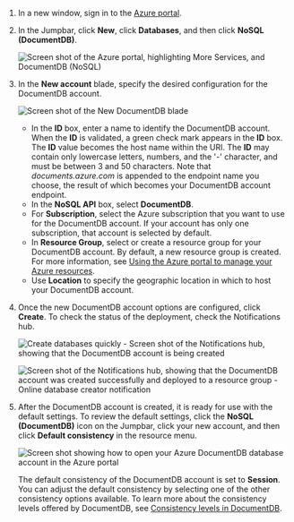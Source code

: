 1. In a new window, sign in to the [Azure portal](https://portal.azure.com/).
2. In the Jumpbar, click **New**, click **Databases**, and then click **NoSQL (DocumentDB)**.
   
   ![Screen shot of the Azure portal, highlighting More Services, and DocumentDB (NoSQL)](./media/documentdb-create-dbaccount/create-nosql-db-databases-json-tutorial-1.png)  
3. In the **New account** blade, specify the desired configuration for the DocumentDB account.
   
    ![Screen shot of the New DocumentDB blade](./media/documentdb-create-dbaccount/create-nosql-db-databases-json-tutorial-2.png)
   
   * In the **ID** box, enter a name to identify the DocumentDB account.  When the **ID** is validated, a green check mark appears in the **ID** box. The **ID** value becomes the host name within the URI. The **ID** may contain only lowercase letters, numbers, and the '-' character, and must be between 3 and 50 characters. Note that *documents.azure.com* is appended to the endpoint name you choose, the result of which becomes your DocumentDB account endpoint.
   * In the **NoSQL API** box, select **DocumentDB**.  
   * For **Subscription**, select the Azure subscription that you want to use for the DocumentDB account. If your account has only one subscription, that account is selected by default.
   * In **Resource Group**, select or create a resource group for your DocumentDB account.  By default, a new resource group is created. For more information, see [Using the Azure portal to manage your Azure resources](../articles/azure-portal/resource-group-portal.md).
   * Use **Location** to specify the geographic location in which to host your DocumentDB account. 
4. Once the new DocumentDB account options are configured, click **Create**. To check the status of the deployment, check the Notifications hub.  
   
   ![Create databases quickly - Screen shot of the Notifications hub, showing that the DocumentDB account is being created](./media/documentdb-create-dbaccount/create-nosql-db-databases-json-tutorial-4.png)  
   
   ![Screen shot of the Notifications hub, showing that the DocumentDB account was created successfully and deployed to a resource group - Online database creator notification](./media/documentdb-create-dbaccount/create-nosql-db-databases-json-tutorial-5.png)
5. After the DocumentDB account is created, it is ready for use with the default settings. To review the default settings, click the **NoSQL (DocumentDB)** icon on the Jumpbar, click your new account, and then click **Default consistency** in the resource menu.

   ![Screen shot showing how to open your Azure DocumentDB database account in the Azure portal](./media/documentdb-create-dbaccount/azure-documentdb-database-open-account-portal.png)  

   The default consistency of the DocumentDB account is set to **Session**.  You can adjust the default consistency by selecting one of the other consistency options available. To learn more about the consistency levels offered by DocumentDB, see [Consistency levels in DocumentDB](../articles/documentdb/documentdb-consistency-levels.md).

[How to: Create a DocumentDB account]: #Howto
[Next steps]: #NextSteps
[documentdb-manage]:../articles/documentdb/documentdb-manage.md
